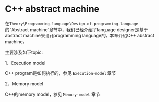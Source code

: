 # C++ abstract machine

在`Theory\Programming-language\Design-of-programming-language`的“Abstract machine”章节中，我们已经介绍了language designer是基于abstract machine来设计programming language的，本章介绍C++ abstract machine。

主要涉及如下topic:

1、Execution model

C++ program是如何执行的，参见 `Execution-model` 章节

2、Memory model

C++的memory model，参见 `Memory-model` 章节